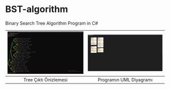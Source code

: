 # BST-algorithm
Binary Search Tree Algorithm Program in C#

![BST Image](./BST.png) | ![Program UML](./UML.png)
:----------------------:|:------------------------:
Tree Çıktı Önizlemesi   | Programın UML Diyagramı